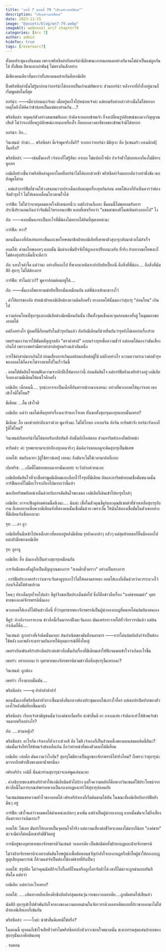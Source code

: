 ```yaml
---
title: 'บทที่ 7 ตอนที่ 79 "เสียงสรวลเสสีชาด"'
description: "เสียงสรวลเสสีชาด"
date: 2023-11-25
image: "@assets/blog/wn7-79.webp"
imageAlt: webnovel arc7 chapter79
categories: [Arc 7]
author: admin
hideToc: true
tags: [rezeroarc7]
---
```

ทั้งหอประชุมงงกันหมด เพราะพริสซิลล่ากับยอร์น่ามีลักษณะภายนอกแตกต่างกันจนไม่น่าเป็นแม่ลูกกันได้ ทั้งสีผม สีตาและเผ่าพันธุ์ ไม่ตรงกันสักอย่าง

มีเพียงคนเดียวที่มองว่าทั้งสองคนคล้ายกันคือเอมิเลีย

ฝั่งพริสซิลล่านั้นไม่รู้มาก่อนว่ายอร์น่าได้กลายเป็นเก้าแม่ทัพเทวะ ส่วนยอร์น่า หลังจากที่อ้ำอึ้งอยู่นานก็เริ่มพูดต่อในที่สุด

ยอร์น่า: ――เดี๋ยวก่อนนะเจ้าคะ เมื่อครู่ตกใจไปหน่อยเจ้าค่ะ แต่ยอมรับคำกล่าวอ้างนั้นไม่ได้หรอก เหตุใดถึงได้คิดว่าข้าน้อยเป็นแม่ของท่านกัน....?

พริสซิลล่า: หยุดแก้ตัวอย่างสมเพชทีเถอะ ถ้าคิดจะหลอกข้าพเจ้า ก็จงเปลี่ยนรูปลักษณ์ของดวงวิญญาณเสียสิ ไม่ว่าจะเปลี่ยนรูปลักษณ์ภายนอกเยี่ยงไร ก็หลอกดวงตาสีชาดของข้าพเจ้ามิได้หรอก

ยอร์น่า: อึก...

วินเซนต์: บ้าน่า.... พริสซิลล่า นี่เจ้าพูดจริงงั้นรึ? จะบอกว่ายอร์น่า มิชิกุเระ คือ [แซนดร้า เบเนดิกต์] งั้นหรือ?

พริสซิลล่า: ――เช่นนั้นเองรึ เจ้าเองก็ไม่รู้สินะ อาเบล ไม่แปลกใจนัก ถ้าเจ้าตัวไม่บอกเองก็คงไม่มีทางดูออก

เอมิเลียท้วงขึ้นว่าพริสซิลล่าดูออกโดยที่ยอร์น่าไม่ได้บอกด้วยซ้ำ พริสซิลล่าจึงตอกกลับว่าอย่าพึ่งขัด เธอยังพูดไม่จบ

.
แต่แล้วการ์ฟีลก็ชวนให้วงสนทนาวกประเด็นกลับมาคุยเรื่องรุยกันก่อน ออตโต้เองก็ยังเห็นควรว่าต้องจับตัวรุยไว้ ไม่ให้เธอเคลื่อนไหวตามใจได้

การ์ฟีล: ไม่ใช่ว่าจะหยุดลมหายใจสักหน่อยนี่วะ แต่ถึงง้านก็เถอะ ชั้นคนนี้ไม่ขอยอมรับการประนีประนอมเกินกว่าจับมัดไว้หรอกนะเฟ้ย แบบที่เขาเรียกว่า "แขนขาของทิโนสเหินห่างออกไป" ไง

อัล: ――แบบนั้นคงจะเป็นอะไรที่พี่น้องไม่อยากได้ยินที่สุดเลยล่ะนะ

การ์ฟีล: หาา?

ตอนนั้นเองที่อัลเอ่ยแทรกขึ้นและขอโทษสมาชิกฝ่ายเอมิเลียที่เขาพาตัวสุบารุกลับมาด้วยไม่สำเร็จ

ออตโต้: คำขอโทษลอยๆ แบบนั้น มีแต่จะเพิ่มปัจจัยให้ถูกเอาเปรียบนะครับ ที่จริง ถ้าอยากขอโทษละก็ ไม่ต้องยุ่งประเด็นนี้จะดีกว่า

อัล: แทงใจดำจี๊ด แต่ว่านะ อย่างที่บอกไป ที่พวกนายคิดจะทำกับยัยเปี๊ยกนี่ คือสิ่งที่พี่น้อง.... คือสิ่งที่นัตสึกิ สุบารุ ไม่ได้ต้องการ

การ์ฟีล: ทำไมล่ะวะ!? พูดจาอ้อมค้อมอยู่ได้....

อัล: ――ชั้นเองก็พยายามฆ่ายัยเปี๊ยกนั่นเหมือนกัน แต่พี่น้องเข้ามาขวางไว้

.
คำให้การของอัล ทำหน้าฝ่ายเอมิเลียต้องหวนคิดอีกครั้ง ทางออตโต้นั้นมองว่าสุบารุ "อ่อนโยน" เกินไป

ความอ่อนโยนที่สุบารุและเอมิเลียต่างมีเหมือนกันนั้น เป็นทั้งจุดแข็งและจุดอ่อนของทั้งคู่ ในมุมมองของออตโต้

แต่ถึงอย่างไร ผู้คนที่นี่ก็ยอมรับในตัวรุยกันแล้ว อัลกับมีเดียมก็ช่วยยืนยันว่ารุยยังไม่เคยก่อเรื่องร้าย

เพทร่ามองว่าควรใช้พันธสัญญาสลัก "ตราคำสาป" ลงบนร่างรุยเพื่อความชัวร์ แต่ออตโต้มองว่ามันเสี่ยงเกินไป เพราะเพทร่ามีตราคำสาปอยู่บนร่างแล้วอันหนึ่ง

การใช้คำสาปมากเกินไป ย่อมเสี่ยงการเกินผลย้อนกลับต่อผู้ใช้ แต่ถึงอย่างไร ความหวาดระแวงต่อตัวรุยของออตโต้ก็คงจะไม่จางหายไปในเร็ววันนี้

.
ออตโต้ตัดสินใจยอมฟังความจากอีกฝั่งให้มากกว่านี้ ก่อนตัดสินใจ แต่การ์ฟีลยังคงทักท้วงอยู่ เอมิเลียจึงลองถามมีเดียมให้แน่ใจอีกครั้ง

เอมิเลีย: เด็กคนนี้.... รุยน่ะอาจจะเป็นเด็กที่อันตรายม้ากมากเลยนะ อย่างที่พวกออตโต้คุงว่าเลย เธอเข้าใจดีใช่ไหม?

มีเดียม: ...อื้ม เข้าใจดี

เอมิเลีย: แต่ว่า เธอไม่เห็นรุยทำเรื่องเลวร้ายอะไรเลย ทั้งเธอทั้งสุบารุมองรุยแบบนั้นเหรอ?

มีเดียม: อื้อ เธอช่วยปกป้องเราด้วย พูดจริงนะ ไม่ได้โกหก อาเบลจิน อัลจิน ทาริตต้าจัง ยอร์น่าจังเองก็รู้ดีใช่ไหม?

วินเซนต์กับยอร์น่าไม่ได้ตอบรับกลับทันที อัลนั้นยักไหล่ตอบ ส่วนทาริตต้าเองก็พยักหน้า

ทาริตต้า: ค่ะ รุยพยายามจะปกป้องทุกคนจริงๆ ฉันคิดว่าเธอแลดูจะติดสุบารุเป็นพิเศษ

ออตโต้: สมกับฉายา [ผู้ใช้สาวน้อย] เลยนะ ถึงมันจะไม่ใช่เวลามาล้อก็เถอะ

เบียทริซ: ....เบ็ตตี้ไม่ค่อยชอบฉายานั่นเลยย่ะ ระวังปากด้วยนะยะ

เอมิเลียตัดสินใจที่จะเชื่อคำพูดมีเดียมและเลือกไว้ใจรุยที่มีเดียม อัลและทาริตต้ายอมเชื่อมั่นขนาดนั้น การ์ฟีลเองก็ไม่มีอะไรจะเถียงไปมากกว่านี้แล้ว

พอเบียทริซพยักหน้าเห็นด้วยกับการตัดสินใจของเธอ เอมิเลียก็เดินเข้าไปหารุยใกล้ๆ

เอมิเลีย: อาจจะฟังดูอ้อมค้อมนี้ดนึงนะ.... ฉันน่ะ เชื่อในตัวคุณซีคูร์และคุณมิเซลด้าที่ช่วยเหลือสุบารุกับเรม ก็เลยอยากเชื่อพวกมีเดียมจังที่สองคนนั้นเชื่อมั่นด้วย เพราะงั้น ให้ฉันได้ลองเชื่อมั่นในตัวเธออย่างที่มีเดียมจังเชื่อเถอะนะ

รุย: ....อา อูว

เอมิเลียยื่นมือเข้าไปหาเด็กสาวที่หลบอยู่หลังมีเดียม รุยยังคงกล้าๆ กลัวๆ แต่สุดท้ายเธอก็ยื่นมือออกไปแตะฝ่ามือของเอมิเลีย

รุย: อูอาอู

เอมิเลีย: อื้อ ฉันเองก็เป็นห่วงสุบารุเหมือนกัน

การจับมือของทั้งคู่ถือเป็นสัญญาณของการ "สงบศึกชั่วคราว" อย่างเป็นทางการ

.
การ์ฟีลประกาศกร้าวว่าเขาจะจับตาดูรุยเอาไว้ไม่ให้คลาดสายตา ออตโต้เองก็เห็นด้วยว่าควรระแวงไว้ก่อนจึงไม่ได้ห้ามปราม

ไหนๆ ประเด็นรุยก็จบไปแล้ว ซีคูร์จึงขอเปิดประเด็นต่อไป ซึ่งก็คือข่าวลือเรื่อง "องค์ชายผมดำ" บุตรชายขององค์จักรพรรดินั่นเอง

พวกออตโต้เองก็ได้ยินข่าวลือนี้ ที่ว่าบุตรชายของจักรพรรดิเป็นผู้นำกองกบฏที่หมายโค่นล้มบิดาตนเอง

ซีคูร์: อ้างอิงจากรายงาน ข่าวลือนี้เริ่มมาจากฝั่งตะวันออก มันแพร่กระจายไปทั่วจักรวรรดิแล้ว แต่ต้นกำเนิดก็คือ....

วินเซนต์: ถูกอย่างที่เจ้าคิดนั่นแหละ ต้นกำเนิดของมันคือนครมาร ――การโค่นล้มบัลลังก์จำเป็นต้องใช้พลัง และพลังจะมารวมกันภายใต้อุดมการณ์ที่ยิ่งใหญ่

เพทร่ากับเฟรเดริก้าประติดประต่อข่าวลือนั้นกับเรื่องที่มีเดียมเล่าให้ฟังจนพอเข้าใจว่าเกิดอะไรขึ้น

เพทร่า: อย่าบอกนะว่า บุตรชายของจักรพรรดิตามข่าวลือคือสุบารุงั้นเหรอคะ?

วินเซนต์: ถูกต้อง

เพทร่า: เรื่องแบบนั้นมัน....

พริสซิลล่า: ――คุ ฮ่าฮ่าฮ่าฮ่าฮ่า!

ตอนนั้นเองที่พริสซิลล่าหัวเราะขึ้นมาดังลั่นกลางห้องประชุมแบบไม่เกรงใจใคร แต่เธอปกปิดปากของตัวเองไว้หลังพัดที่ยกขึ้นมาบัง

พริสซิลล่า: เรียกเจ้าสามัญชนนั่นว่าองค์ชายงั้นหรือ น่าขำสิ้นดี อา อาเบลเอ๋ย เจ้าคิดจะทำให้ข้าพเจ้าขำจนตายหรืออย่างไร?

อัล: ....ท่านหญิง?

พริสซิลล่า: อะไรกัน เจ้าเองก็หัวเราะด้วยสิ อัล ไม่สิ เจ้าเองก็เป็นส่วนหนึ่งของแผนสมคบคิดนี่สินะ? เช่นนั้นเจ้าก็ทำให้ข้าพเจ้าขำเหลือเกิน ถือว่าทำหน้าที่ของตัวตลกได้ดีเยี่ยม

เอมิเลีย: เอ่อคือ มันความว่าไงกัน? สุบารุไม่มีทางเป็นลูกของจักรพรรดิได้จริงไหม? ก็เพราะว่าสุบารุน่ะมาจากอีกฟากฝั่งของมหาน้ำตกนี่นา

เฟรเดริก้า: เอมิลี่ นั่นน่ะท่านสุบารุน่าจะแค่พูดเล่นนะคะ

.
คำอธิบายของเฟรเดริก้าทำให้เอมิเลียมึนหัวไปบ้าง แต่ใจความหลักก็คือพวกวินเซนต์ใช้ประโยชน์จากข่าวลือนี้ในการเกณฑ์พรรคพวกเป็นกองกบฏและทำให้สุบารุปลอดภัย

วินเซนต์ชมเชยความหัวไวของออตโต้ เฟรเดริก้าเองก็เริ่มคิดตามได้ทัน ในขณะที่เอมิเลียกับการ์ฟีลยังมึนๆ อยู่

การ์ฟีล: เข้าใจแค่ว่าจอมพลได้ตำแหน่งแปลกๆ มาเพิ่ม แต่ถ้าเป็นผู้นำกองกบฏ แบบนั้นมันจะไม่ยิ่งเสี่ยงอันตรายกว่าเดิมเรอะ?

ออตโต้: ไม่เลย มันทำให้กลายเป็นจุดสนใจก็จริง แต่ความเสี่ยงต่อชีวิตจะลดลงไม่มากก็น้อย "องค์ชาย" น่ะจะมีค่าก็ต่อเมื่อเขายังมีชีวิตอยู่

การมีอยู่ของบุตรชายของจักรพรรดิวินเซนต์ วอลลาเคีย เป็นข้อดีต่อทั้งฝ่ายกบฏและฝ่ายจักรพรรดิ

ไม่ว่าฝ่ายจักรพรรดิจะอยากตัดสินโทษผู้นำเพื่อตัดทอนขวัญกำลังใจกองกบฏหรือชักใยผู้นำให้กองกบฏสูญเสียอุดมการณ์ ก็ล้วนแต่จำเป็นต้องใช้องค์ชายที่ยังเป็นๆ

ออตโต้: สรุปคือ ไม่ว่าคุณนัตสึกิจะไปโผล่ที่ไหนหรือถูกใครจับตัวได้ เขาก็ไม่น่าจะถูกฆ่าแบบทันทีทันใด แต่ทว่า

เอมิเลีย: แต่ทว่าอะไรเหรอ?

ออตโต้: .....เส้นทางหลีกเลี่ยงศึกชิงบัลลังก์สุดแสนวุ่นวายของวอลลาเคีย....ถูกตัดขาดไปเสียแล้ว

นัตสึกิ สุบารุเข้าไปพัวพันกับใจกลางของความอลหม่านในจักรวรรดิวอลลาเคียแบบที่ก้าวขาออกมาไม่ได้ ฝ่ายเอมิเลียเองก็เช่นกัน

พริสซิลล่า: ――ไงล่ะ น่าขำสิ้นดีเลยมิใช่หรือ?

ในตอนนี้ ทุกคนก็เข้าใจเสียทีว่าทำไมพริสซิลล่าถึงหัวเราะชอบใจขนาดนั้น ชะตากรรมสุดแสนบ้าบอของสุบารุนั่นเองคือต้นเหตุ

.
จบตอน

